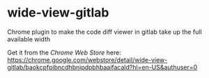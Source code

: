 # wide-view-gitlab
Chrome plugin to make the code diff viewer in gitlab take up the full available width

Get it from the *Chrome Web Store* here: https://chrome.google.com/webstore/detail/wide-view-gitlab/baokcpfpibncdhbnipdpbhbaaifacald?hl=en-US&authuser=0

